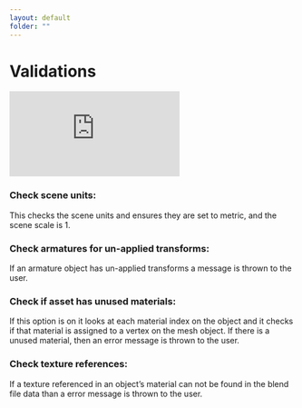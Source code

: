 ```yaml
---
layout: default
folder: ""
---
```


# Validations

<iframe src="https://www.youtube.com/embed/1MrE2PMDkqg" frameborder="0" allow="accelerometer; autoplay; clipboard-write; encrypted-media; gyroscope; picture-in-picture" allowfullscreen></iframe>

### Check scene units:

This checks the scene units and ensures they are set to metric, and the scene scale is 1.

### Check armatures for un-applied transforms:

If an armature object has un-applied transforms a message is thrown to the user.

### Check if asset has unused materials:

If this option is on it looks at each material index on the object and it checks if that material is assigned to a vertex on the mesh object. If there is a unused material, then an error message is thrown to the user.


### Check texture references:

If a texture referenced in an object’s material can not be found in the blend file data than a error message is thrown to the user.
